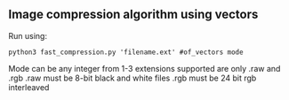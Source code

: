 ## Image compression algorithm using vectors

Run using:

```python3 fast_compression.py 'filename.ext' #of_vectors mode ```

Mode can be any integer from 1-3
extensions supported are only .raw and .rgb
.raw must be 8-bit black and white files
.rgb must be 24 bit rgb interleaved
